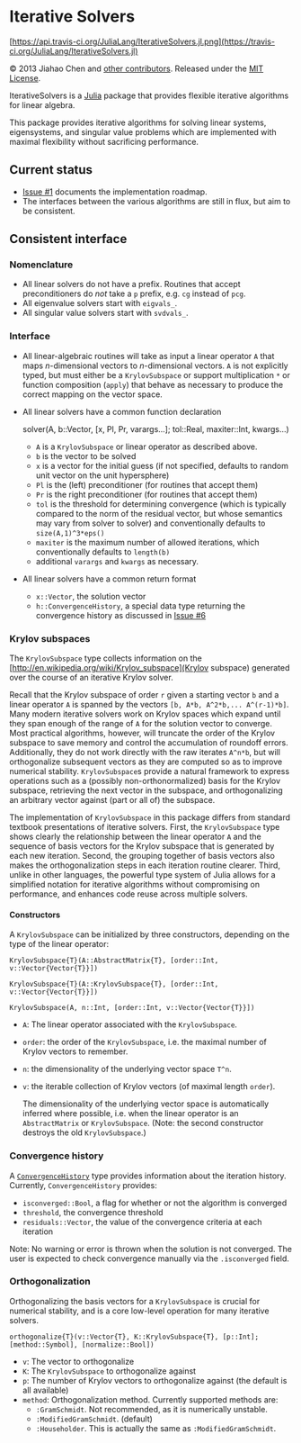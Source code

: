 # Iterative Solvers

[https://api.travis-ci.org/JuliaLang/IterativeSolvers.jl.png](https://travis-ci.org/JuliaLang/IterativeSolvers.jl)

&copy; 2013 Jiahao Chen and [other contributors](https://github.com/JuliaLang/IterativeSolvers.jl/contributors). Released under the [MIT License](https://github.com/JuliaLang/julia/blob/master/LICENSE.md).

IterativeSolvers is a [Julia](http://julialang.org) package that provides flexible iterative algorithms for linear algebra.

This package provides iterative algorithms for solving linear systems, eigensystems, and singular value problems which are implemented with maximal flexibility without sacrificing performance.

## Current status

- [Issue #1](https://github.com/JuliaLang/IterativeSolvers.jl/issues/1) documents the implementation roadmap.
- The interfaces between the various algorithms are still in flux, but aim to be consistent.

## Consistent interface

### Nomenclature

- All linear solvers do not have a prefix. Routines that accept preconditioners do *not* take a `p` prefix, e.g. `cg` instead of `pcg`.
- All eigenvalue solvers start with `eigvals_`.
- All singular value solvers start with `svdvals_`.

### Interface

- All linear-algebraic routines will take as input a linear operator `A` that maps *n*-dimensional vectors to *n*-dimensional vectors. `A` is not explicitly typed, but must either be a `KrylovSubspace` or support multiplication `*` or function composition (`apply`) that behave as necessary to produce the correct mapping on the vector space.

- All linear solvers have a common function declaration

    solver(A, b::Vector, [x, Pl, Pr, varargs...]; tol::Real, maxiter::Int, kwargs...)

  - `A` is a `KrylovSubspace` or linear operator as described above.
  - `b` is the vector to be solved
  - `x` is a vector for the initial guess (if not specified, defaults to random unit vector on the unit hypersphere)
  - `Pl` is the (left) preconditioner (for routines that accept them)
  - `Pr` is the right preconditioner (for routines that accept them)
  - `tol` is the threshold for determining convergence (which is typically compared to the norm of the residual vector, but whose semantics may vary from solver to solver) and conventionally defaults to `size(A,1)^3*eps()`
  - `maxiter` is the maximum number of allowed iterations, which conventionally defaults to `length(b)`
  - additional `varargs` and `kwargs` as necessary.

- All linear solvers have a common return format
  - `x::Vector`, the solution vector
  - `h::ConvergenceHistory`, a special data type returning the convergence history as discussed in [Issue #6](https://github.com/JuliaLang/IterativeSolvers.jl/issues/6)

### Krylov subspaces

The `KrylovSubspace` type collects information on the [http://en.wikipedia.org/wiki/Krylov_subspace](Krylov subspace) generated over the course of an iterative Krylov solver.

Recall that the Krylov subspace of order `r` given a starting vector `b` and a linear operator `A` is spanned by the vectors `[b, A*b, A^2*b,... A^(r-1)*b]`. Many modern iterative solvers work on Krylov spaces which expand until they span enough of the range of `A` for the solution vector to converge. Most practical algorithms, however, will truncate the order of the Krylov subspace to save memory and control the accumulation of roundoff errors. Additionally, they do not work directly with the raw iterates `A^n*b`, but will orthogonalize subsequent vectors as they are computed so as to improve numerical stability. `KrylovSubspace`s provide a natural framework to express operations such as a (possibly non-orthonormalized) basis for the Krylov subspace, retrieving the next vector in the subspace, and orthogonalizing an arbitrary vector against (part or all of) the subspace.

The implementation of `KrylovSubspace` in this package differs from standard textbook presentations of iterative solvers. First, the `KrylovSubspace` type shows clearly the relationship between the linear operator `A` and the sequence of basis vectors for the Krylov subspace that is generated by each new iteration. Second, the grouping together of basis vectors also makes the orthogonalization steps in each iteration routine clearer. Third, unlike in other languages, the powerful type system of Julia allows for a simplified notation for iterative algorithms without compromising on performance, and enhances code reuse across multiple solvers.

#### Constructors

A `KrylovSubspace` can be initialized by three constructors, depending on the type of the linear operator:

    KrylovSubspace{T}(A::AbstractMatrix{T}, [order::Int, v::Vector{Vector{T}}])

    KrylovSubspace{T}(A::KrylovSubspace{T}, [order::Int, v::Vector{Vector{T}}])

    KrylovSubspace(A, n::Int, [order::Int, v::Vector{Vector{T}}])

- `A`: The linear operator associated with the `KrylovSubspace`.
- `order`: the order of the `KrylovSubspace`, i.e. the maximal number of Krylov vectors to remember.
- `n`: the dimensionality of the underlying vector space `T^n`.
- `v`: the iterable collection of Krylov vectors (of maximal length `order`).

  The dimensionality of the underlying vector space is automatically inferred where possible, i.e. when the linear operator is an `AbstractMatrix` or `KrylovSubspace`. (Note: the second constructor destroys the old `KrylovSubspace`.)

### Convergence history

A [`ConvergenceHistory`](https://github.com/JuliaLang/IterativeSolvers.jl/issues/6) type provides information about the iteration history. Currently, `ConvergenceHistory` provides:
  - `isconverged::Bool`, a flag for whether or not the algorithm is converged
  - `threshold`, the convergence threshold
  - `residuals::Vector`, the value of the convergence criteria at each iteration

Note: No warning or error is thrown when the solution is not converged. The user is expected to check convergence manually via the `.isconverged` field.

### Orthogonalization

Orthogonalizing the basis vectors for a `KrylovSubspace` is crucial for numerical stability, and is a core low-level operation for many iterative solvers.

    orthogonalize{T}(v::Vector{T}, K::KrylovSubspace{T}, [p::Int]; [method::Symbol], [normalize::Bool])

- `v`: The vector to orthogonalize
- `K`: The `KrylovSubspace` to orthogonalize against
- `p`: The number of Krylov vectors to orthogonalize against (the default is all available)
- `method`: Orthogonalization method. Currently supported methods are:
  - `:GramSchmidt`. Not recommended, as it is numerically unstable.
  - `:ModifiedGramSchmidt`. (default)
  - `:Householder`. This is actually the same as `:ModifiedGramSchmidt`.
